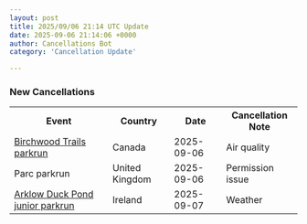 ```yaml
---
layout: post
title: 2025/09/06 21:14 UTC Update
date: 2025-09-06 21:14:06 +0000
author: Cancellations Bot
category: 'Cancellation Update'

---
```


<h3>New Cancellations</h3>
<div class='hscrollable'>
<table style='width: 100%'>
    <tr>
        <th>Event</th>
        <th>Country</th>
        <th>Date</th>
        <th>Cancellation Note</th>
    </tr>
    <tr>
        <td><a href="https://www.parkrun.ca/birchwoodtrails">Birchwood Trails parkrun</a></td>
        <td>Canada</td>
        <td>2025-09-06</td>
        <td>Air quality</td>
    </tr>
    <tr>
        <td>Parc parkrun</td>
        <td>United Kingdom</td>
        <td>2025-09-06</td>
        <td>Permission issue</td>
    </tr>
    <tr>
        <td><a href="https://www.parkrun.ie/arklowduckpond-juniors">Arklow Duck Pond junior parkrun</a></td>
        <td>Ireland</td>
        <td>2025-09-07</td>
        <td>Weather</td>
    </tr>
</table>
</div>
